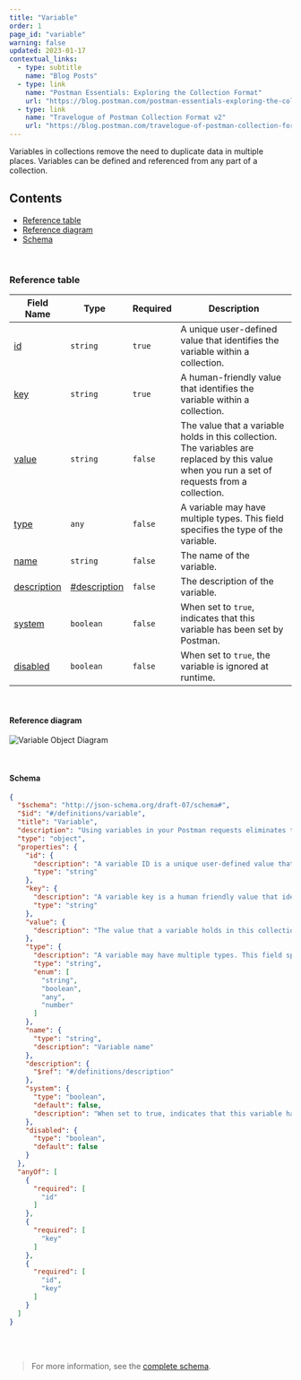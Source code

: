 ```yaml
---
title: "Variable"
order: 1
page_id: "variable"
warning: false
updated: 2023-01-17
contextual_links:
  - type: subtitle
    name: "Blog Posts"
  - type: link
    name: "Postman Essentials: Exploring the Collection Format"
    url: "https://blog.postman.com/postman-essentials-exploring-the-collection-format/"
  - type: link
    name: "Travelogue of Postman Collection Format v2"
    url: "https://blog.postman.com/travelogue-of-postman-collection-format-v2/"
---
```


Variables in collections remove the need to duplicate data in multiple places. Variables can be defined and referenced from any part of a collection.

## Contents

- [Reference table](#reference-table)
- [Reference diagram](#reference-diagram)
- [Schema](#schema)

<br />

### Reference table

Field Name | Type&nbsp;&nbsp; | Required | Description
--- | --- | --- | ---
[id](https://github.com/postmanlabs/schemas/blob/da7578c2d71c46de2d39d04fbeebc26570591a44/schemas/draft-07/v2.1.0/collection/variable.json#L8) | `string` | `true` | A unique user-defined value that identifies the variable within a collection.
[key](https://github.com/postmanlabs/schemas/blob/da7578c2d71c46de2d39d04fbeebc26570591a44/schemas/draft-07/v2.1.0/collection/variable.json#L12) | `string` | `true` | A human-friendly value that identifies the variable within a collection.
[value](https://github.com/postmanlabs/schemas/blob/da7578c2d71c46de2d39d04fbeebc26570591a44/schemas/draft-07/v2.1.0/collection/variable.json#L16) | `string` | `false` | The value that a variable holds in this collection. The variables are replaced by this value when you run a set of requests from a collection.
[type](https://github.com/postmanlabs/schemas/blob/da7578c2d71c46de2d39d04fbeebc26570591a44/schemas/draft-07/v2.1.0/collection/variable.json#L19) | `any` | `false` | A variable may have multiple types. This field specifies the type of the variable.
[name](https://github.com/postmanlabs/schemas/blob/da7578c2d71c46de2d39d04fbeebc26570591a44/schemas/draft-07/v2.1.0/collection/variable.json#L29) | `string` | `false` | The name of the variable.
[description](https://github.com/postmanlabs/schemas/blob/da7578c2d71c46de2d39d04fbeebc26570591a44/schemas/draft-07/v2.1.0/collection/variable.json#L33) | [#description](/docs/reference/description/) | `false` | The description of the variable.
[system](https://github.com/postmanlabs/schemas/blob/da7578c2d71c46de2d39d04fbeebc26570591a44/schemas/draft-07/v2.1.0/collection/variable.json#L36) | `boolean` | `false` | When set to `true`, indicates that this variable has been set by Postman.
[disabled](https://github.com/postmanlabs/schemas/blob/da7578c2d71c46de2d39d04fbeebc26570591a44/schemas/draft-07/v2.1.0/collection/variable.json#L41) | `boolean` | `false` | When set to `true`, the variable is ignored at runtime.

<br />

#### Reference diagram

![Variable Object Diagram](../../../images/variable@2x.jpg)

<br />

#### Schema

```json
{
  "$schema": "http://json-schema.org/draft-07/schema#",
  "$id": "#/definitions/variable",
  "title": "Variable",
  "description": "Using variables in your Postman requests eliminates the need to duplicate requests, which can save a lot of time. Variables can be defined, and referenced to from any part of a request.",
  "type": "object",
  "properties": {
    "id": {
      "description": "A variable ID is a unique user-defined value that identifies the variable within a collection. In traditional terms, this would be a variable name.",
      "type": "string"
    },
    "key": {
      "description": "A variable key is a human friendly value that identifies the variable within a collection. In traditional terms, this would be a variable name.",
      "type": "string"
    },
    "value": {
      "description": "The value that a variable holds in this collection. Ultimately, the variables will be replaced by this value, when say running a set of requests from a collection"
    },
    "type": {
      "description": "A variable may have multiple types. This field specifies the type of the variable.",
      "type": "string",
      "enum": [
        "string",
        "boolean",
        "any",
        "number"
      ]
    },
    "name": {
      "type": "string",
      "description": "Variable name"
    },
    "description": {
      "$ref": "#/definitions/description"
    },
    "system": {
      "type": "boolean",
      "default": false,
      "description": "When set to true, indicates that this variable has been set by Postman"
    },
    "disabled": {
      "type": "boolean",
      "default": false
    }
  },
  "anyOf": [
    {
      "required": [
        "id"
      ]
    },
    {
      "required": [
        "key"
      ]
    },
    {
      "required": [
        "id",
        "key"
      ]
    }
  ]
}
```

<br /><br />

> For more information, see the [complete schema](https://schema.postman.com/collection/json/v2.1.0/draft-07/collection.json).
